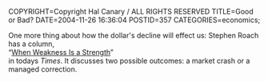 COPYRIGHT=Copyright Hal Canary / ALL RIGHTS RESERVED
TITLE=Good or Bad?
DATE=2004-11-26 16:36:04
POSTID=357
CATEGORIES=economics;

One more thing about how the dollar's decline will effect us: Stephen Roach has a column,  
“[When Weakness Is a Strength](http://www.nytimes.com/2004/11/26/opinion/26roach.html)”  
in todays _Times_. It discusses two possible outcomes: a market crash or a managed correction.
